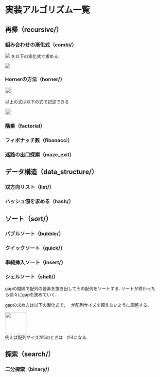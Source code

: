 # 実装アルゴリズム一覧

## 再帰（recursive/）
### 組み合わせの漸化式（combi/）

<img src="https://user-images.githubusercontent.com/65803919/150450882-fd2ad717-cf44-41df-9797-151dd6585a2b.png"> を以下の漸化式で求める.

<img src="https://user-images.githubusercontent.com/65803919/150450933-4349a3e8-700e-4011-b99e-c97b3d8d2d59.png">

### Hornerの方法（horner/）

<img src="https://user-images.githubusercontent.com/65803919/150663572-230d53aa-496c-4cbf-ba1a-10931b5e70ae.png" style="height: 22px; width: auto;">

以上の式は以下の式で記述できる

<img src="https://user-images.githubusercontent.com/65803919/150663589-faeecf1a-ffc0-4f38-a1e3-61c2077b537a.png" style="height: 20px; width: auto;">

### 階乗（factorial）
### フィボナッチ数（fibonacci）
### 迷路の出口探索（maze_exit）

## データ構造（data_structure/）
### 双方向リスト（list/）
### ハッシュ値を求める（hash/）

## ソート（sort/）
### バブルソート（bubble/）
### クイックソート（quick/）
### 単純挿入ソート（insert/）
### シェルソート（shell/）
gapの間隔で配列の要素を抜き出してその配列をソートする. 
ソートが終わったら徐々にgapを狭めていく. 

gapの求め方は以下の漸化式で, <img src="https://user-images.githubusercontent.com/65803919/150663645-36ae606e-bc53-49f1-b67d-e67e88610ab8.png" style="height: 12px; width: auto;"> が配列サイズを超えないように調整する.

<img src="https://user-images.githubusercontent.com/65803919/150663956-25fa1620-2c8f-4358-bec0-2ccd60569fd7.png" style="height: 72px; width: auto;">
<br>
例えば配列サイズが5のときは<span><img src="https://user-images.githubusercontent.com/65803919/150663645-36ae606e-bc53-49f1-b67d-e67e88610ab8.png" style="height: 12px; width: auto;"></span>が4になる.


## 探索（search/）
### 二分探索（binary/）
